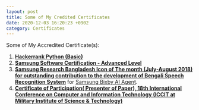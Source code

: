 ```yaml
---
layout: post 
title: Some of My Credited Certificates
date: 2020-12-03 16:20:23 +0902
category: Certificates
---
```


Some of My Accredited Certificate(s):

1. [**Hackerrank Python (Basic)**](https://www.hackerrank.com/certificates/bdd8adefa136)
2. [**Samsung Software Certification - Advanced Level**](https://github.com/ShihabYasin/shihabyasin.github.io/blob/gh-pages/Certificates/samsung-soft-cert.png)
3. [**Samsung Research Bangladesh Icon of The month (July-August 2018) for outstanding contribution to the 
   development of Bengali Speech Recognition System**](https://github.com/ShihabYasin/shihabyasin.github.io/blob/gh-pages/public/img/srbd-iom.jpeg) for [Samsung Bixby AI Agent](https://web.archive.org/web/2/https://www.samsung.com/us/explore/bixby/).
4. [**Certificate of Participation( Presenter of Paper), 18th International Conference on Computer and Information Technology (ICCIT at Military Institute of Science & Technology)**](https://github.com/ShihabYasin/shihabyasin.github.io/blob/gh-pages/Certificates/iccit-2015.png)
